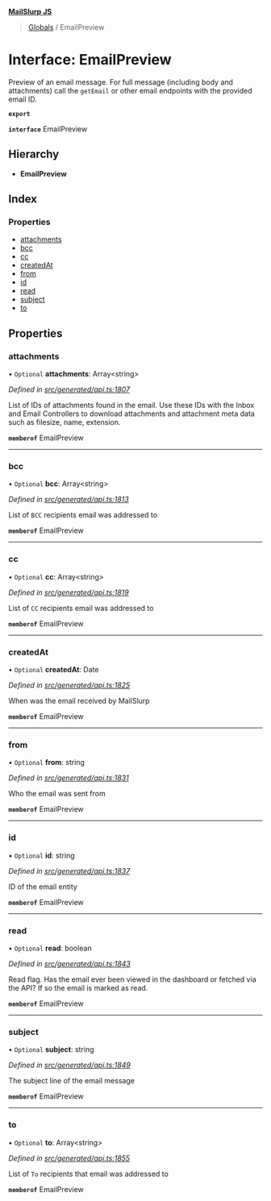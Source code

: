 **[MailSlurp JS](../README.md)**

> [Globals](../README.md) / EmailPreview

# Interface: EmailPreview

Preview of an email message. For full message (including body and attachments) call the `getEmail` or other email endpoints with the provided email ID.

**`export`** 

**`interface`** EmailPreview

## Hierarchy

* **EmailPreview**

## Index

### Properties

* [attachments](emailpreview.md#attachments)
* [bcc](emailpreview.md#bcc)
* [cc](emailpreview.md#cc)
* [createdAt](emailpreview.md#createdat)
* [from](emailpreview.md#from)
* [id](emailpreview.md#id)
* [read](emailpreview.md#read)
* [subject](emailpreview.md#subject)
* [to](emailpreview.md#to)

## Properties

### attachments

• `Optional` **attachments**: Array\<string>

*Defined in [src/generated/api.ts:1807](https://github.com/mailslurp/mailslurp-client/blob/5a4fc29/src/generated/api.ts#L1807)*

List of IDs of attachments found in the email. Use these IDs with the Inbox and Email Controllers to download attachments and attachment meta data such as filesize, name, extension.

**`memberof`** EmailPreview

___

### bcc

• `Optional` **bcc**: Array\<string>

*Defined in [src/generated/api.ts:1813](https://github.com/mailslurp/mailslurp-client/blob/5a4fc29/src/generated/api.ts#L1813)*

List of `BCC` recipients email was addressed to

**`memberof`** EmailPreview

___

### cc

• `Optional` **cc**: Array\<string>

*Defined in [src/generated/api.ts:1819](https://github.com/mailslurp/mailslurp-client/blob/5a4fc29/src/generated/api.ts#L1819)*

List of `CC` recipients email was addressed to

**`memberof`** EmailPreview

___

### createdAt

• `Optional` **createdAt**: Date

*Defined in [src/generated/api.ts:1825](https://github.com/mailslurp/mailslurp-client/blob/5a4fc29/src/generated/api.ts#L1825)*

When was the email received by MailSlurp

**`memberof`** EmailPreview

___

### from

• `Optional` **from**: string

*Defined in [src/generated/api.ts:1831](https://github.com/mailslurp/mailslurp-client/blob/5a4fc29/src/generated/api.ts#L1831)*

Who the email was sent from

**`memberof`** EmailPreview

___

### id

• `Optional` **id**: string

*Defined in [src/generated/api.ts:1837](https://github.com/mailslurp/mailslurp-client/blob/5a4fc29/src/generated/api.ts#L1837)*

ID of the email entity

**`memberof`** EmailPreview

___

### read

• `Optional` **read**: boolean

*Defined in [src/generated/api.ts:1843](https://github.com/mailslurp/mailslurp-client/blob/5a4fc29/src/generated/api.ts#L1843)*

Read flag. Has the email ever been viewed in the dashboard or fetched via the API? If so the email is marked as read.

**`memberof`** EmailPreview

___

### subject

• `Optional` **subject**: string

*Defined in [src/generated/api.ts:1849](https://github.com/mailslurp/mailslurp-client/blob/5a4fc29/src/generated/api.ts#L1849)*

The subject line of the email message

**`memberof`** EmailPreview

___

### to

• `Optional` **to**: Array\<string>

*Defined in [src/generated/api.ts:1855](https://github.com/mailslurp/mailslurp-client/blob/5a4fc29/src/generated/api.ts#L1855)*

List of `To` recipients that email was addressed to

**`memberof`** EmailPreview
